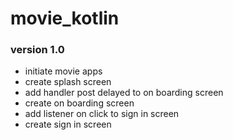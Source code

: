 # movie_kotlin

### version 1.0
- initiate movie apps
- create splash screen
- add handler post delayed to on boarding screen
- create on boarding screen
- add listener on click to sign in screen
- create sign in screen